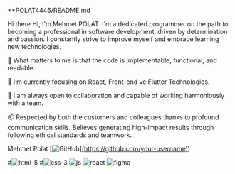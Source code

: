**POLAT4446/README.md

Hi there
Hi, I'm Mehmet POLAT. I'm a dedicated programmer on the path to becoming a professional in software development, driven by determination and passion. I constantly strive to improve myself and embrace learning new technologies.

👀 What matters to me is that the code is implementable, functional, and readable.

🌱 I’m currently focusing on React, Front-end ve Flutter Technologies.

👯 I am always open to collaboration and capable of working harmoniously with a team.

📫 Respected by both the customers and colleagues thanks to profound communication skills. Believes generating high-impact results through following ethical standards and teamwork.

Mehmet Polat
[![GitHub](https://your-image-url.com)][(https://github.com/your-username)](https://github.com/mehmetpolat46/mehmetpolat46/assets/133255571/0fc09ddf-d592-4d47-9eb6-6b431b631d11))


#![html-5](https://github.com/mehmetpolat46/mehmetpolat46/assets/133255571/0fc09ddf-d592-4d47-9eb6-6b431b631d11)
#![css-3](https://github.com/mehmetpolat46/mehmetpolat46/assets/133255571/2877c3c4-55b2-4d34-ab40-f96507226cd4)
![js](https://github.com/mehmetpolat46/mehmetpolat46/assets/133255571/452a1032-620e-41c8-90fa-a652a06e4f6c)
![react](https://github.com/mehmetpolat46/mehmetpolat46/assets/133255571/7f8bd743-6a3d-4258-977a-1866e49e861c)
![figma](https://github.com/mehmetpolat46/mehmetpolat46/assets/133255571/23791d2b-23f0-4e6f-8588-7abc1439f5c8)
